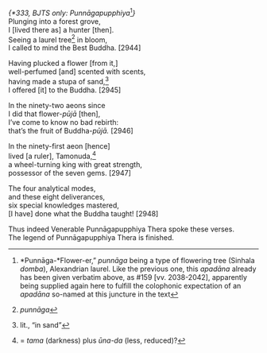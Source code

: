 *{\*333, BJTS only: Punnāgapupphiya*[^1]*}*  
Plunging into a forest grove,  
I \[lived there as\] a hunter \[then\].  
Seeing a laurel tree[^2] in bloom,  
I called to mind the Best Buddha. \[2944\]

Having plucked a flower \[from it,\]  
well-perfumed \[and\] scented with scents,  
having made a stupa of sand,[^3]  
I offered \[it\] to the Buddha. \[2945\]

In the ninety-two aeons since  
I did that flower-*pūjā* \[then\],  
I’ve come to know no bad rebirth:  
that’s the fruit of Buddha-*pūjā.* \[2946\]

In the ninety-first aeon \[hence\]  
lived \[a ruler\], Tamonuda,[^4]  
a wheel-turning king with great strength,  
possessor of the seven gems. \[2947\]

The four analytical modes,  
and these eight deliverances,  
six special knowledges mastered,  
\[I have\] done what the Buddha taught! \[2948\]

Thus indeed Venerable Punnāgapupphiya Thera spoke these verses.  
The legend of Punnāgapupphiya Thera is finished.  
[^1]: *Punnāga-*Flower-er,” *punnāga* being a type of flowering tree
    (Sinhala *domba*), Alexandrian laurel. Like the previous one, this
    *apadāna* already has been given verbatim above, as \#159 \[vv.
    2038-2042\], apparently being supplied again here to fulfill the
    colophonic expectation of an *apadāna* so-named at this juncture in
    the text  
[^2]: *punnāga*  
[^3]: lit., “in sand”  
[^4]: = *tama* (darkness) plus *ūna-da* (less, reduced)?
